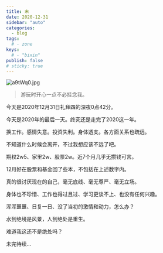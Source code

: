 ```yaml
---
title: 末
date: 2020-12-31
sidebar: "auto"
categories:
  - blog
tags:
  # - zone
keys:
  # - "bixin"
publish: false
# sticky: true
---
```


![a9tWq0.jpg](https://s1.ax1x.com/2020/07/26/a9tWq0.jpg)




> 游玩时开心一点不必挂念我。



今天是2020年12月31日礼拜四的深夜0点42分。

今天是2020年的最后一天。终究还是走完了2020这一年。

换工作。感情失意。投资失利。身体透支。各方面关系也疏远。

不知道什么时候会离开，不过我想应该不远了吧。

期权2w5、家里2w、股票2w。近7个月几乎无攒钱可言。

12月好在股票和基金回了些本，不包括在上述数字内。

真的很讨厌现在的自己，毫无底线、毫无尊严、毫无立场。

身体也不珍惜、工作也得过且过、学习更谈不上、也没有任何兴趣。

浑浑噩噩、日复一日、没了当初的激情和动力，怎么办？

水到绝境是风景，人到绝处是重生。

难道我这还不是绝处吗？

未完待续...

